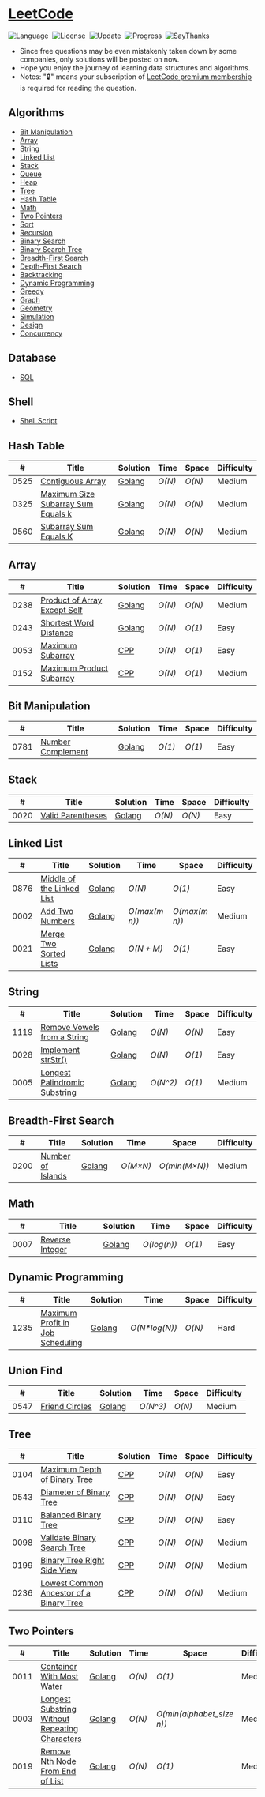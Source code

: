 # [LeetCode](https://leetcode.com/problemset/all/)

![Language](https://img.shields.io/badge/language-Golang-orange.svg)&nbsp;
[![License](https://img.shields.io/badge/license-MIT-blue.svg)](./LICENSE.md)&nbsp;
![Update](https://img.shields.io/badge/update-weekly-green.svg)&nbsp;
![Progress](https://img.shields.io/badge/progress-1392%20%2F%201392-ff69b4.svg)&nbsp;
[![SayThanks](https://img.shields.io/badge/say-thanks-ff69f4.svg)](https://saythanks.io/to/ayoubed)&nbsp;

* Since free questions may be even mistakenly taken down by some companies, only solutions will be posted on now.
* Hope you enjoy the journey of learning data structures and algorithms.
* Notes: "🔒" means your subscription of [LeetCode premium membership](https://leetcode.com/subscribe/) is required for reading the question.

## Algorithms

* [Bit Manipulation](https://github.com/ayoubed/leetcode#bit-manipulation)
* [Array](https://github.com/ayoubed/leetcode#array)
* [String](https://github.com/ayoubed/leetcode#string)
* [Linked List](https://github.com/ayoubed/leetcode#linked-list)
* [Stack](https://github.com/ayoubed/leetcode#stack)
* [Queue](https://github.com/ayoubed/leetcode#queue)
* [Heap](https://github.com/ayoubed/leetcode#heap)
* [Tree](https://github.com/ayoubed/leetcode#tree)
* [Hash Table](https://github.com/ayoubed/leetcode#hash-table)
* [Math](https://github.com/ayoubed/leetcode#math)
* [Two Pointers](https://github.com/ayoubed/leetcode#two-pointers)
* [Sort](https://github.com/ayoubed/leetcode#sort)
* [Recursion](https://github.com/ayoubed/leetcode#recursion)
* [Binary Search](https://github.com/ayoubed/leetcode#binary-search)
* [Binary Search Tree](https://github.com/ayoubed/leetcode#binary-search-tree)
* [Breadth-First Search](https://github.com/ayoubed/leetcode#breadth-first-search)
* [Depth-First Search](https://github.com/ayoubed/leetcode#depth-first-search)
* [Backtracking](https://github.com/ayoubed/leetcode#backtracking)
* [Dynamic Programming](https://github.com/ayoubed/leetcode#dynamic-programming)
* [Greedy](https://github.com/ayoubed/leetcode#greedy)
* [Graph](https://github.com/ayoubed/leetcode#graph)
* [Geometry](https://github.com/ayoubed/leetcode#geometry)
* [Simulation](https://github.com/ayoubed/leetcode#simulation)
* [Design](https://github.com/ayoubed/leetcode#design)
* [Concurrency](https://github.com/ayoubed/leetcode#concurrency)

## Database

* [SQL](https://github.com/ayoubed/leetcode#sql)


## Shell

* [Shell Script](https://github.com/ayoubed/leetcode#shell-script)

## Hash Table
|  #  | Title           |  Solution       |  Time           | Space           | Difficulty    |
|-----|---------------- | --------------- | --------------- | --------------- | ------------- |
0525| [Contiguous Array                                    ](https://leetcode.com/problems/contiguous-array/solution/)| [Golang](./525) | _O(N)_ | _O(N)_ | Medium
0325| [Maximum Size Subarray Sum Equals k                  ](https://leetcode.com/problems/maximum-size-subarray-sum-equals-k/)| [Golang](./325) | _O(N)_ | _O(N)_ | Medium
0560| [Subarray Sum Equals K                               ](https://leetcode.com/problems/subarray-sum-equals-k)| [Golang](./560) | _O(N)_ | _O(N)_ | Medium
## Array
|  #  | Title           |  Solution       |  Time           | Space           | Difficulty    |
|-----|---------------- | --------------- | --------------- | --------------- | ------------- |
0238| [Product of Array Except Self                        ](https://leetcode.com/problems/product-of-array-except-self)| [Golang](./238) | _O(N)_ | _O(N)_ | Medium
0243| [Shortest Word Distance                              ](https://leetcode.com/problems/shortest-word-distance)| [Golang](./243) | _O(N)_ | _O(1)_ | Easy
0053| [Maximum Subarray                                    ](https://leetcode.com/problems/maximum-subarray/)| [CPP](./53) | _O(N)_ | _O(1)_ | Easy
0152| [Maximum Product Subarray                            ](https://leetcode.com/problems/maximum-product-subarray)| [CPP](./152) | _O(N)_ | _O(1)_ | Medium
## Bit Manipulation
|  #  | Title           |  Solution       |  Time           | Space           | Difficulty    |
|-----|---------------- | --------------- | --------------- | --------------- | ------------- |
0781| [Number Complement                                   ](https://leetcode.com/problems/number-complement/solution)| [Golang](./781) | _O(1)_ | _O(1)_ | Easy
## Stack
|  #  | Title           |  Solution       |  Time           | Space           | Difficulty    |
|-----|---------------- | --------------- | --------------- | --------------- | ------------- |
0020| [Valid Parentheses                                   ](https://leetcode.com/problems/valid-parentheses)| [Golang](./20) | _O(N)_ | _O(N)_ | Easy
## Linked List
|  #  | Title           |  Solution       |  Time           | Space           | Difficulty    |
|-----|---------------- | --------------- | --------------- | --------------- | ------------- |
0876| [Middle of the Linked List                           ](https://leetcode.com/problems/middle-of-the-linked-list/)| [Golang](./876) | _O(N)_ | _O(1)_ | Easy
0002| [Add Two Numbers                                     ](https://leetcode.com/problems/add-two-numbers)| [Golang](./2) | _O(max(m n))_ | _O(max(m n))_ | Medium
0021| [Merge Two Sorted Lists                              ](https://leetcode.com/problems/merge-two-sorted-lists)| [Golang](./21) | _O(N + M)_ | _O(1)_ | Easy
## String
|  #  | Title           |  Solution       |  Time           | Space           | Difficulty    |
|-----|---------------- | --------------- | --------------- | --------------- | ------------- |
1119| [Remove Vowels from a String                         ](https://leetcode.com/problems/remove-vowels-from-a-string)| [Golang](./1119) | _O(N)_ | _O(N)_ | Easy
0028| [Implement strStr()                                  ](https://leetcode.com/problems/implement-strstr)| [Golang](./28) | _O(N)_ | _O(1)_ | Easy
0005| [Longest Palindromic Substring                       ](https://leetcode.com/problems/longest-palindromic-substring)| [Golang](./5) | _O(N^2)_ | _O(1)_ | Medium
## Breadth-First Search
|  #  | Title           |  Solution       |  Time           | Space           | Difficulty    |
|-----|---------------- | --------------- | --------------- | --------------- | ------------- |
0200| [Number of Islands                                   ](https://leetcode.com/problems/number-of-islands)| [Golang](./200) | _O(M×N)_ | _O(min(M×N))_ | Medium
## Math
|  #  | Title           |  Solution       |  Time           | Space           | Difficulty    |
|-----|---------------- | --------------- | --------------- | --------------- | ------------- |
0007| [Reverse Integer                                     ](https://leetcode.com/problems/reverse-integer)| [Golang](./7) | _O(log(n))_ | _O(1)_ | Easy
## Dynamic Programming
|  #  | Title           |  Solution       |  Time           | Space           | Difficulty    |
|-----|---------------- | --------------- | --------------- | --------------- | ------------- |
1235| [Maximum Profit in Job Scheduling                    ](https://leetcode.com/problems/maximum-profit-in-job-scheduling)| [Golang](./1235) | _O(N*log(N))_ | _O(N)_ | Hard
## Union Find
|  #  | Title           |  Solution       |  Time           | Space           | Difficulty    |
|-----|---------------- | --------------- | --------------- | --------------- | ------------- |
0547| [Friend Circles                                      ](https://leetcode.com/problems/friend-circles/solution)| [Golang](./547) | _O(N^3)_ | _O(N)_ | Medium
## Tree
|  #  | Title           |  Solution       |  Time           | Space           | Difficulty    |
|-----|---------------- | --------------- | --------------- | --------------- | ------------- |
0104| [Maximum Depth of Binary Tree                        ](https://leetcode.com/problems/maximum-depth-of-binary-tree)| [CPP](./104) | _O(N)_ | _O(N)_ | Easy
0543| [Diameter of Binary Tree                             ](https://leetcode.com/problems/diameter-of-binary-tree)| [CPP](./543) | _O(N)_ | _O(N)_ | Easy
0110| [Balanced Binary Tree                                ](https://leetcode.com/problems/balanced-binary-tree)| [CPP](./110) | _O(N)_ | _O(N)_ | Easy
0098| [Validate Binary Search Tree                         ](https://leetcode.com/problems/validate-binary-search-tree)| [CPP](./98) | _O(N)_ | _O(N)_ | Medium
0199| [Binary Tree Right Side View                         ](https://leetcode.com/problems/binary-tree-right-side-view)| [CPP](./199) | _O(N)_ | _O(N)_ | Medium
0236| [Lowest Common Ancestor of a Binary Tree             ](https://leetcode.com/problems/lowest-common-ancestor-of-a-binary-tree)| [CPP](./236) | _O(N)_ | _O(N)_ | Medium
## Two Pointers
|  #  | Title           |  Solution       |  Time           | Space           | Difficulty    |
|-----|---------------- | --------------- | --------------- | --------------- | ------------- |
0011| [Container With Most Water                           ](https://leetcode.com/problems/container-with-most-water/solution/)| [Golang](./11) | _O(N)_ | _O(1)_ | Medium
0003| [Longest Substring Without Repeating Characters      ](https://leetcode.com/problems/longest-substring-without-repeating-characters)| [Golang](./3) | _O(N)_ | _O(min(alphabet_size n))_ | Medium
0019| [Remove Nth Node From End of List                    ](https://leetcode.com/problems/remove-nth-node-from-end-of-list)| [Golang](./19) | _O(N)_ | _O(1)_ | Medium
